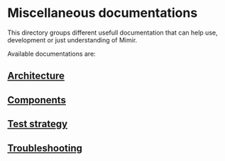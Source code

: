 # Miscellaneous documentations

This directory groups different usefull documentation that can help use, development or
just understanding of Mimir.

Available documentations are:

## [Architecture](architecture.md)

## [Components](components.md)

## [Test strategy](test_strategy.md)

## [Troubleshooting](troubleshooting.md)


